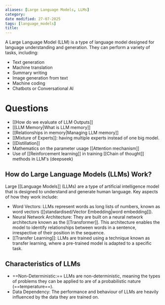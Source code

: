 ```yaml
---
aliases: [Large Language Models, LLMs]
category:
date modified: 27-07-2025
tags: [language_models]
title: 
---
```

A Large Language Model (LLM) is a type of language model designed for language understanding and generation. They can perform a variety of tasks, including:

- Text generation
- Machine translation
- Summary writing
- Image generation from text
- Machine coding
- Chatbots or Conversational AI
# Questions

- [[How do we evaluate of LLM Outputs]]
- [[LLM Memory|What is LLM memory]]
- [[Relationships in memory|Managing LLM memory]]
- [[Mixture of Experts]]: having multiple experts instead of one big model.
- [[Distillation]]
- Mathematics on the parameter usage [[Attention mechanism]]
- Use of [[Reinforcement learning]] in training [[Chain of thought]] methods in LLM's (deepseek)

## How do Large Language Models (LLMs) Work?

Large [[Language Models]] (LLMs) are a type of artificial intelligence model that is designed to understand and generate human language. Key aspects of how they work include:

- Word Vectors: LLMs represent words as long lists of numbers, known as word vectors ([[standardised/Vector Embedding|word embedding]]).
- Neural Network Architecture: They are built on a neural network architecture known as the [[Transformer]]. This architecture enables the model to identify relationships between words in a sentence, irrespective of their position in the sequence.
- [[Transfer Learning]]: LLMs are trained using a technique known as transfer learning, where a pre-trained model is adapted to a specific task.

## Characteristics of LLMs

- ==Non-Deterministic:== LLMs are non-deterministic, meaning the types of problems they can be applied to are of a probabilistic nature (==temperature==).
- Data Dependency: The performance and behaviour of LLMs are heavily influenced by the data they are trained on.


